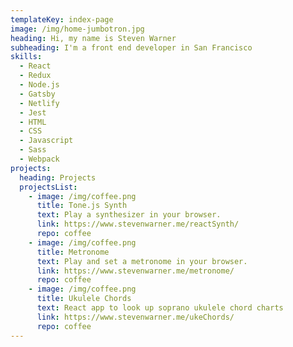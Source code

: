 ```yaml
---
templateKey: index-page
image: /img/home-jumbotron.jpg
heading: Hi, my name is Steven Warner
subheading: I'm a front end developer in San Francisco
skills:
  - React
  - Redux
  - Node.js
  - Gatsby
  - Netlify
  - Jest
  - HTML
  - CSS
  - Javascript
  - Sass
  - Webpack
projects:
  heading: Projects
  projectsList:
    - image: /img/coffee.png
      title: Tone.js Synth
      text: Play a synthesizer in your browser.
      link: https://www.stevenwarner.me/reactSynth/
      repo: coffee
    - image: /img/coffee.png
      title: Metronome
      text: Play and set a metronome in your browser.
      link: https://www.stevenwarner.me/metronome/
      repo: coffee
    - image: /img/coffee.png
      title: Ukulele Chords
      text: React app to look up soprano ukulele chord charts
      link: https://www.stevenwarner.me/ukeChords/
      repo: coffee
---
```

